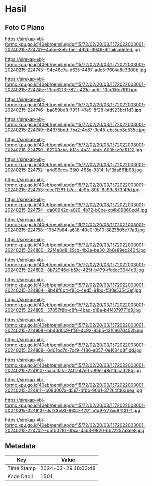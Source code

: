 # Hasil

## Foto C Plano

https://sirekap-obj-formc.kpu.go.id/40eb/pemilu/pdpr/15/72/02/20/03/1572022003001-20240215-224741--4a5ee3eb-f5ef-492b-8948-6f1adca6efed.jpg

https://sirekap-obj-formc.kpu.go.id/40eb/pemilu/pdpr/15/72/02/20/03/1572022003001-20240215-224743--94c48c7a-d625-4487-adc5-7604a8e3300b.jpg

https://sirekap-obj-formc.kpu.go.id/40eb/pemilu/pdpr/15/72/02/20/03/1572022003001-20240215-224745--13cc6213-782c-421e-ae5f-10cc1f6c7619.jpg

https://sirekap-obj-formc.kpu.go.id/40eb/pemilu/pdpr/15/72/02/20/03/1572022003001-20240215-224746--ba859bd8-7991-47e9-8f28-bfd923bcf1d3.jpg

https://sirekap-obj-formc.kpu.go.id/40eb/pemilu/pdpr/15/72/02/20/03/1572022003001-20240215-224749--84975bdd-7ba2-4e87-9e45-ebc5eb3e535c.jpg

https://sirekap-obj-formc.kpu.go.id/40eb/pemilu/pdpr/15/72/02/20/03/1572022003001-20240215-224750--52703eba-b13a-4a31-bbfc-603bee9e5122.jpg

https://sirekap-obj-formc.kpu.go.id/40eb/pemilu/pdpr/15/72/02/20/03/1572022003001-20240215-224752--a4d96cca-35f0-465a-9314-1e13da661b98.jpg

https://sirekap-obj-formc.kpu.go.id/40eb/pemilu/pdpr/15/72/02/20/03/1572022003001-20240215-224753--eeef1291-b7cc-4c9b-89ff-8c99d873f49d.jpg

https://sirekap-obj-formc.kpu.go.id/40eb/pemilu/pdpr/15/72/02/20/03/1572022003001-20240215-224754--da00942c-a029-4b72-b0be-cb8b09860ed4.jpg

https://sirekap-obj-formc.kpu.go.id/40eb/pemilu/pdpr/15/72/02/20/03/1572022003001-20240215-224758--19547b84-a638-40e0-9b10-3823805e77a3.jpg

https://sirekap-obj-formc.kpu.go.id/40eb/pemilu/pdpr/15/72/02/20/03/1572022003001-20240215-224800--22f4e8d8-29cb-4b3e-ba30-2b8e89ec2404.jpg

https://sirekap-obj-formc.kpu.go.id/40eb/pemilu/pdpr/15/72/02/20/03/1572022003001-20240215-224802--8b72946d-b59c-425f-b479-ffddcc3644d9.jpg

https://sirekap-obj-formc.kpu.go.id/40eb/pemilu/pdpr/15/72/02/20/03/1572022003001-20240215-224804--8b48f6c4-f85c-4ed5-91bd-f5f0e53543ef.jpg

https://sirekap-obj-formc.kpu.go.id/40eb/pemilu/pdpr/15/72/02/20/03/1572022003001-20240215-224805--37857f8b-c8fe-4bad-b18a-b4f4079771d9.jpg

https://sirekap-obj-formc.kpu.go.id/40eb/pemilu/pdpr/15/72/02/20/03/1572022003001-20240215-224808--bb43d0c9-ff56-4c92-95b5-13f09670452b.jpg

https://sirekap-obj-formc.kpu.go.id/40eb/pemilu/pdpr/15/72/02/20/03/1572022003001-20240215-224808--0d01bd7d-7cc9-4f86-a057-0e1634d8f1dd.jpg

https://sirekap-obj-formc.kpu.go.id/40eb/pemilu/pdpr/15/72/02/20/03/1572022003001-20240215-224810--5acc3afa-24f3-47e0-a89e-48d11bca3285.jpg

https://sirekap-obj-formc.kpu.go.id/40eb/pemilu/pdpr/15/72/02/20/03/1572022003001-20240215-224811--b08d007a-d567-4fbb-9031-37264fd636ea.jpg

https://sirekap-obj-formc.kpu.go.id/40eb/pemilu/pdpr/15/72/02/20/03/1572022003001-20240215-224812--dcf33b93-8622-4791-a1d9-873ad64f2171.jpg

https://sirekap-obj-formc.kpu.go.id/40eb/pemilu/pdpr/15/72/02/20/03/1572022003001-20240215-224742--d5fb0281-0bda-4ab3-9820-bb22257a3ee8.jpg


## Metadata

| Key        | Value               |
| ---------- | ------------------- |
| Time Stamp | 2024-02-29 18:03:48 |
| Kode Dapil | 1501                |



